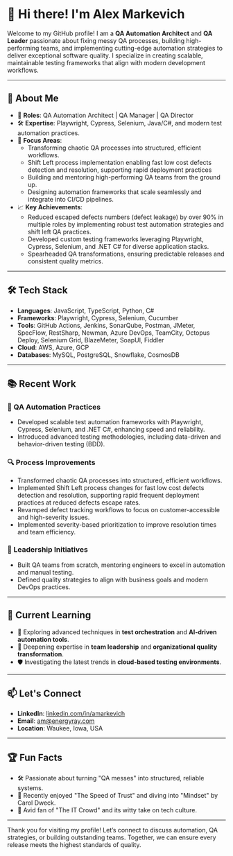 # 👋 Hi there! I'm Alex Markevich

Welcome to my GitHub profile! I am a **QA Automation Architect** and **QA Leader** passionate about fixing messy QA processes, building high-performing teams, and implementing cutting-edge automation strategies to deliver exceptional software quality. I specialize in creating scalable, maintainable testing frameworks that align with modern development workflows.

---

## 🚀 About Me
- 🌟 **Roles**: QA Automation Architect | QA Manager | QA Director
- 🛠️ **Expertise**: Playwright, Cypress, Selenium, Java/C#, and modern test automation practices.
- 🔧 **Focus Areas**:
  - Transforming chaotic QA processes into structured, efficient workflows.
  - Shift Left process implementation enabling fast low cost defects detection and resolution, supporting rapid deployment practices
  - Building and mentoring high-performing QA teams from the ground up.
  - Designing automation frameworks that scale seamlessly and integrate into CI/CD pipelines.
- 📈 **Key Achievements**:
  - Reduced escaped defects numbers (defect leakage) by over 90% in multiple roles by implementing robust test automation strategies and shift left QA practices.
  - Developed custom testing frameworks leveraging Playwright, Cypress, Selenium, and .NET C# for diverse application stacks.
  - Spearheaded QA transformations, ensuring predictable releases and consistent quality metrics.

---

## 🛠️ Tech Stack
- **Languages**: JavaScript, TypeScript, Python, C#
- **Frameworks**: Playwright, Cypress, Selenium, Cucumber
- **Tools**: GitHub Actions, Jenkins, SonarQube, Postman, JMeter, SpecFlow, RestSharp, Newman, Azure DevOps, TeamCity, Octopus Deploy, Selenium Grid, BlazeMeter, SoapUI, Fiddler
- **Cloud**: AWS, Azure, GCP
- **Databases**: MySQL, PostgreSQL, Snowflake, CosmosDB

---

## 📚 Recent Work
### 🧪 QA Automation Practices
- Developed scalable test automation frameworks with Playwright, Cypress, Selenium, and .NET C#, enhancing speed and reliability.
- Introduced advanced testing methodologies, including data-driven and behavior-driven testing (BDD).

### 🔍 Process Improvements
- Transformed chaotic QA processes into structured, efficient workflows.
- Implemented Shift Left process changes for fast low cost defects detection and resolution, supporting rapid frequent deployment practices at reduced defects escape rates.
- Revamped defect tracking workflows to focus on customer-accessible and high-severity issues.
- Implemented severity-based prioritization to improve resolution times and team efficiency.

### 🌟 Leadership Initiatives
- Built QA teams from scratch, mentoring engineers to excel in automation and manual testing.
- Defined quality strategies to align with business goals and modern DevOps practices.

---

## 🌱 Current Learning
- 🧠 Exploring advanced techniques in **test orchestration** and **AI-driven automation tools**.
- 📘 Deepening expertise in **team leadership** and **organizational quality transformation**.
- 🛡️ Investigating the latest trends in **cloud-based testing environments**.

---

## 📫 Let's Connect
- **LinkedIn**: [linkedin.com/in/amarkevich](https://www.linkedin.com/in/amarkevich/)
- **Email**: am@energyray.com
- **Location**: Waukee, Iowa, USA

---

## 🏆 Fun Facts
- 🛠️ Passionate about turning "QA messes" into structured, reliable systems.
- 📖 Recently enjoyed "The Speed of Trust" and diving into "Mindset" by Carol Dweck.
- 🖖 Avid fan of "The IT Crowd" and its witty take on tech culture.

---

Thank you for visiting my profile! Let’s connect to discuss automation, QA strategies, or building outstanding teams. Together, we can ensure every release meets the highest standards of quality.
